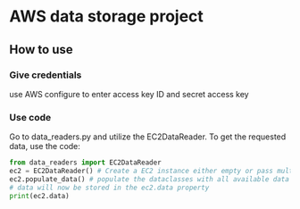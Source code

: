 # AWS data storage project

## How to use

### Give credentials
use AWS configure to enter access key ID and secret access key

### Use code
Go to data_readers.py and utilize the EC2DataReader.
To get the requested data, use the code:<br>

```python
from data_readers import EC2DataReader
ec2 = EC2DataReader() # Create a EC2 instance either empty or pass multiple token with the credentials keyword
ec2.populate_data() # populate the dataclasses with all available data
# data will now be stored in the ec2.data property 
print(ec2.data)
```  
